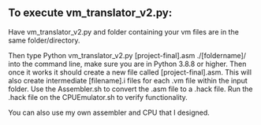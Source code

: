 ## To execute vm_translator_v2.py:

Have vm_translator_v2.py and folder containing your vm files are in the same folder/directory.

Then type Python vm_translator_v2.py [project-final].asm ./[foldername]/ into the command line, make sure you are in Python 3.8.8 or higher. Then once it works it should create a new file called [project-final].asm. This will also create intermediate [filename].i files for each .vm file within the input folder. Use the Assembler.sh to convert the .asm file to a .hack file. Run the .hack file on the CPUEmulator.sh to verify functionality.

You can also use my own assembler and CPU that I designed.